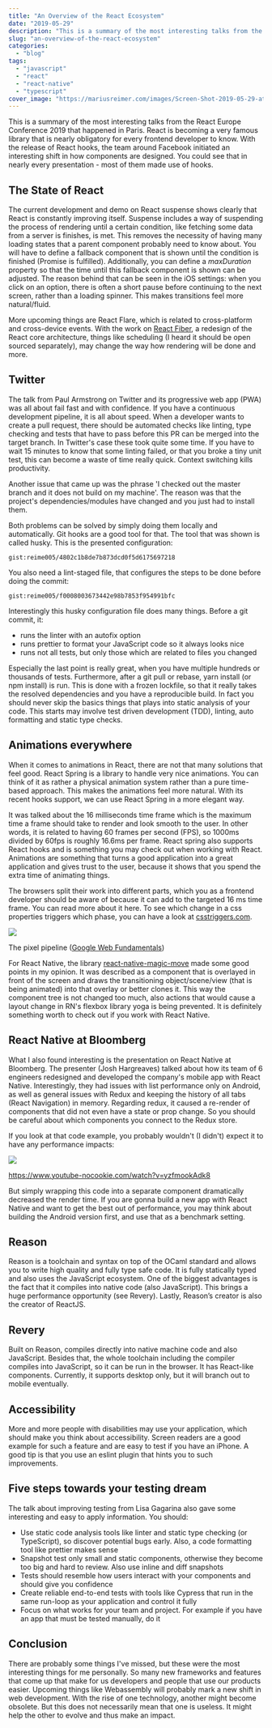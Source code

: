 ```yaml
---
title: "An Overview of the React Ecosystem"
date: "2019-05-29"
description: "This is a summary of the most interesting talks from the React Europe Conference 2019 that happened in Paris. React is becoming a very famous library that is nearly obligatory for every frontend developer to know."
slug: "an-overview-of-the-react-ecosystem"
categories:
  - "blog"
tags:
  - "javascript"
  - "react"
  - "react-native"
  - "typescript"
cover_image: "https://mariusreimer.com/images/Screen-Shot-2019-05-29-at-4.44.23-PM.png"
---
```


This is a summary of the most interesting talks from the React Europe Conference 2019 that happened in Paris. React is becoming a very famous library that is nearly obligatory for every frontend developer to know. With the release of React hooks, the team around Facebook initiated an interesting shift in how components are designed. You could see that in nearly every presentation - most of them made use of hooks.

## The State of React

The current development and demo on React suspense shows clearly that React is constantly improving itself. Suspense includes a way of suspending the process of rendering until a certain condition, like fetching some data from a server is finishes, is met. This removes the necessity of having many loading states that a parent component probably need to know about. You will have to define a fallback component that is shown until the condition is finished (Promise is fulfilled). Additionally, you can define a _maxDuration_ property so that the time until this fallback component is shown can be adjusted. The reason behind that can be seen in the iOS settings: when you click on an option, there is often a short pause before continuing to the next screen, rather than a loading spinner. This makes transitions feel more natural/fluid.

More upcoming things are React Flare, which is related to cross-platform and cross-device events. With the work on [React Fiber](https://github.com/acdlite/react-fiber-architecture/blob/master/README.md), a redesign of the React core architecture, things like scheduling (I heard it should be open sourced separately), may change the way how rendering will be done and more.

## Twitter

The talk from Paul Armstrong on Twitter and its progressive web app (PWA) was all about fail fast and with confidence. If you have a continuous development pipeline, it is all about speed. When a developer wants to create a pull request, there should be automated checks like linting, type checking and tests that have to pass before this PR can be merged into the target branch. In Twitter's case these took quite some time. If you have to wait 15 minutes to know that some linting failed, or that you broke a tiny unit test, this can become a waste of time really quick. Context switching kills productivity.

Another issue that came up was the phrase 'I checked out the master branch and it does not build on my machine'. The reason was that the project's dependencies/modules have changed and you just had to install them.

Both problems can be solved by simply doing them locally and automatically. Git hooks are a good tool for that. The tool that was shown is called husky. This is the presented configuration:

`gist:reime005/4802c1b8de7b873dcd0f5d6175697218`

You also need a lint-staged file, that configures the steps to be done before doing the commit:

`gist:reime005/f0008003673442e98b7853f954991bfc`

Interestingly this husky configuration file does many things. Before a git commit, it:

- runs the linter with an autofix option 
- runs prettier to format your JavaScript code so it always looks nice
- runs not all tests, but only those which are related to files you changed

Especially the last point is really great, when you have multiple hundreds or thousands of tests. Furthermore, after a git pull or rebase, yarn install (or npm install) is run. This is done with a frozen lockfile, so that it really takes the resolved dependencies and you have a reproducible build. In fact you should never skip the basics things that plays into static analysis of your code. This starts may involve test driven development (TDD), linting, auto formatting and static type checks.

## Animations everywhere

When it comes to animations in React, there are not that many solutions that feel good. React Spring is a library to handle very nice animations. You can think of it as rather a physical animation system rather than a pure time-based approach. This makes the animations feel more natural. With its recent hooks support, we can use React Spring in a more elegant way.

It was talked about the 16 milliseconds time frame which is the maximum time a frame should take to render and look smooth to the user. In other words, it is related to having 60 frames per second (FPS), so 1000ms divided by 60fps is roughly 16.6ms per frame. React spring also supports React hooks and is something you may check out when working with React. Animations are something that turns a good application into a great application and gives trust to the user, because it shows that you spend the extra time of animating things.

The browsers split their work into different parts, which you as a frontend developer should be aware of because it can add to the targeted 16 ms time frame. You can read more about it here. To see which change in a css properties triggers which phase, you can have a look at [csstriggers.com](https://csstriggers.com). 

![](/images/frame-full.jpg)

The pixel pipeline ([Google Web Fundamentals](https://developers.google.com/web/fundamentals/performance/rendering/))

For React Native, the library [react-native-magic-move](https://www.google.com/url?sa=t&rct=j&q=&esrc=s&source=web&cd=1&cad=rja&uact=8&ved=2ahUKEwjci_DF-MDiAhVS5eAKHbNsCHgQFjAAegQIABAB&url=https%3A%2F%2Fgithub.com%2FIjzerenHein%2Freact-native-magic-move&usg=AOvVaw3-2ZEnA3XmsvwK88UKuS9h) made some good points in my opinion. It was described as a component that is overlayed in front of the screen and draws the transitioning object/scene/view (that is being animated) into that overlay or better clones it. This way the component tree is not changed too much, also actions that would cause a layout change in RN's flexbox library yoga is being prevented. It is definitely something worth to check out if you work with React Native.

## React Native at Bloomberg

What I also found interesting is the presentation on React Native at Bloomberg. The presenter (Josh Hargreaves) talked about how its team of 6 engineers redesigned and developed the company's mobile app with React Native. Interestingly, they had issues with list performance only on Android, as well as general issues with Redux and keeping the history of all tabs (React Navigation) in memory. Regarding redux, it caused a re-render of components that did not even have a state or prop change. So you should be careful about which components you connect to the Redux store. 

If you look at that code example, you probably wouldn't (I didn't) expect it to have any performance impacts:

![](/images/Screen-Shot-2019-05-29-at-4.35.37-PM.png)

https://www.youtube-nocookie.com/watch?v=yzfmookAdk8

But simply wrapping this code into a separate component dramatically decreased the render time. If you are gonna build a new app with React Native and want to get the best out of performance, you may think about building the Android version first, and use that as a benchmark setting.

## Reason

Reason is a toolchain and syntax on top of the OCaml standard and allows you to write high quality and fully type safe code. It is fully statically typed and also uses the JavaScript ecosystem. One of the biggest advantages is the fact that it compiles into native code (also JavaScript). This brings a huge performance opportunity (see Revery). Lastly, Reason’s creator is also the creator of ReactJS.

## Revery

Built on Reason, compiles directly into native machine code and also JavaScript. Besides that, the whole toolchain including the compiler compiles into JavaScript, so it can be run in the browser. It has React-like components. Currently, it supports desktop only, but it will branch out to mobile eventually.

## Accessibility

More and more people with disabilities may use your application, which should make you think about accessibility. Screen readers are a good example for such a feature and are easy to test if you have an iPhone. A good tip is that you use an eslint plugin that hints you to such improvements.

## Five steps towards your testing dream

The talk about improving testing from Lisa Gagarina also gave some interesting and easy to apply information. You should:

- Use static code analysis tools like linter and static type checking (or TypeScript), so discover potential bugs early. Also, a code formatting tool like prettier makes sense
- Snapshot test only small and static components, otherwise they become too big and hard to review. Also use inline and diff snapshots
- Tests should resemble how users interact with your components and should give you confidence
- Create reliable end-to-end tests with tools like Cypress that run in the same run-loop as your application and control it fully
- Focus on what works for your team and project. For example if you have an app that must be tested manually, do it

## Conclusion

There are probably some things I've missed, but these were the most interesting things for me personally. So many new frameworks and features that come up that make for us developers and people that use our products easier. Upcoming things like Webassembly will probably mark a new shift in web development. With the rise of one technology, another might become obsolete. But this does not necessarily mean that one is useless. It might help the other to evolve and thus make an impact.
